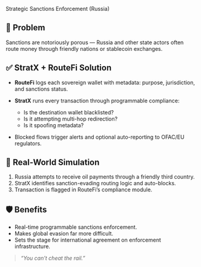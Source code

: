 Strategic Sanctions Enforcement (Russia)

## 🧨 Problem
Sanctions are notoriously porous — Russia and other state actors often route money through friendly nations or stablecoin exchanges.

## ✅ StratX + RouteFi Solution
- **RouteFi** logs each sovereign wallet with metadata: purpose, jurisdiction, and sanctions status.
- **StratX** runs every transaction through programmable compliance:
  - Is the destination wallet blacklisted?
  - Is it attempting multi-hop redirection?
  - Is it spoofing metadata?

- Blocked flows trigger alerts and optional auto-reporting to OFAC/EU regulators.

## 🔁 Real-World Simulation
1. Russia attempts to receive oil payments through a friendly third country.
2. StratX identifies sanction-evading routing logic and auto-blocks.
3. Transaction is flagged in RouteFi’s compliance module.

## 🛡️ Benefits
- Real-time programmable sanctions enforcement.
- Makes global evasion far more difficult.
- Sets the stage for international agreement on enforcement infrastructure.

>  _“You can’t cheat the rail.”_
